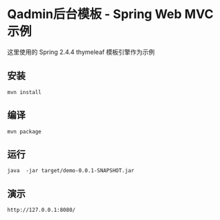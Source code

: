 # Qadmin后台模板 - Spring Web MVC示例

这里使用的 Spring 2.4.4  thymeleaf 模板引擎作为示例

## 安装

```shell script
mvn install
```

## 编译

```shell script
mvn package
```

## 运行

```shell script
java  -jar target/demo-0.0.1-SNAPSHOT.jar
```

## 演示

```shell script
http://127.0.0.1:8080/
```
